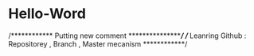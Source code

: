 # Hello-Word
/************ Putting new comment **************************/
/*********** Leanring Github :  Repositorey , Branch , Master mecanism ************/

